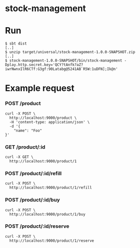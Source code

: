 stock-management
===

# Run

```
$ sbt dist
[..]
$ unzip target/universal/stock-management-1.0.0-SNAPSHOT.zip 
[..]
$ stock-management-1.0.0-SNAPSHOT/bin/stock-management -Dplay.http.secret.key='QCY?tAnfk?aZ?iwrNwnxIlR6CTf:G3gf:90Latabg@5241AB`R5W:1uDFN];Ik@n'
```

# Example request

### POST /product

```
curl -X POST \
  http://localhost:9000/product \
  -H 'content-type: application/json' \
  -d '{
	"name": "Foo"
}'
```

### GET /product/:id

```
curl -X GET \
  http://localhost:9000/product/1 
```

### POST /product/:id/refill

```
curl -X POST \
  http://localhost:9000/product/1/refill 
```

### POST /product/:id/buy

```
curl -X POST \
  http://localhost:9000/product/1/buy 
```

### POST /product/:id/reserve

```
curl -X POST \
  http://localhost:9000/product/1/reserve 
```
